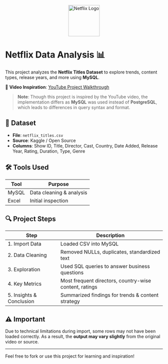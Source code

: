 <p align="center">
  <img src="https://upload.wikimedia.org/wikipedia/commons/7/75/Netflix_icon.svg" width="100" alt="Netflix Logo" />
</p>

# Netflix Data Analysis 📊

This project analyzes the **Netflix Titles Dataset** to explore trends, content types, release years, and more using **MySQL**.

🎥 **Video Inspiration**: [YouTube Project Walkthrough](https://youtu.be/-7cT0651_lw?si=kfefcAtdG1XCSEN4)

> **Note**: Though this project is inspired by the YouTube video, the implementation differs as **MySQL** was used instead of **PostgreSQL**, which leads to differences in query syntax and format.

## 📁 Dataset

- **File**: `netflix_titles.csv`
- **Source**: Kaggle / Open Source
- **Columns**: Show ID, Title, Director, Cast, Country, Date Added, Release Year, Rating, Duration, Type, Genre

## 🛠️ Tools Used

| Tool     | Purpose                  |
|----------|--------------------------|
| MySQL    | Data cleaning & analysis |
| Excel    | Initial inspection       |

## 🔍 Project Steps

| Step                          | Description                                               |
|-------------------------------|-----------------------------------------------------------|
| 1. Import Data                | Loaded CSV into MySQL                                     |
| 2. Data Cleaning              | Removed NULLs, duplicates, standardized text              |
| 3. Exploration                | Used SQL queries to answer business questions             |
| 4. Key Metrics                | Most frequent directors, country-wise content, ratings    |
| 5. Insights & Conclusion      | Summarized findings for trends & content strategy         |

## ⚠️ Important

Due to technical limitations during import, some rows may not have been loaded correctly. As a result, the **output may vary slightly** from the original video or source.

---

Feel free to fork or use this project for learning and inspiration!
